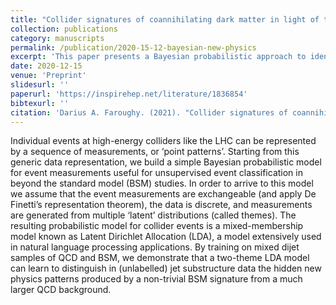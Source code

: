 ```yaml
---
title: "Collider signatures of coannihilating dark matter in light of the B-physics anomalies"
collection: publications
category: manuscripts
permalink: /publication/2020-15-12-bayesian-new-physics
excerpt: 'This paper presents a Bayesian probabilistic approach to identify hidden patterns indicative of new physics in collider event data.'
date: 2020-12-15
venue: 'Preprint'
slidesurl: ''
paperurl: 'https://inspirehep.net/literature/1836854'
bibtexurl: ''
citation: 'Darius A. Faroughy. (2021). "Collider signatures of coannihilating dark matter in light of the B-physics anomalies." JHEP 11 (2021) 084'
---
```


Individual events at high-energy colliders like the LHC can be represented by a sequence of measurements, or ‘point patterns’. Starting from this generic data representation, we build a simple Bayesian probabilistic model for event measurements useful for unsupervised event classification in beyond the standard model (BSM) studies. In order to arrive to this model we assume that the event measurements are exchangeable (and apply De Finetti’s representation theorem), the data is discrete, and measurements are generated from multiple ‘latent’ distributions (called themes). The resulting probabilistic model for collider events is a mixed-membership model known as Latent Dirichlet Allocation (LDA), a model extensively used in natural language processing applications. By training on mixed dijet samples of QCD and BSM, we demonstrate that a two-theme LDA model can learn to distinguish in (unlabelled) jet substructure data the hidden new physics patterns produced by a non-trivial BSM signature from a much larger QCD background.